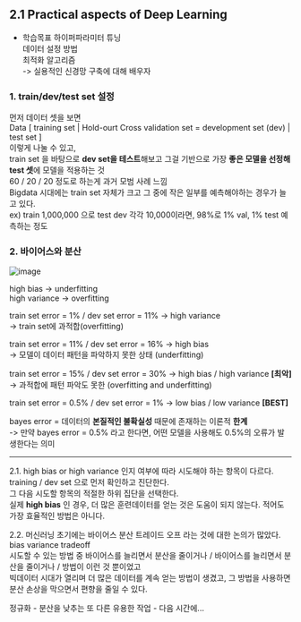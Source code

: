 ## 2.1 Practical aspects of Deep Learning

- 학습목표 
하이퍼파라미터 튜닝  
데이터 설정 방법  
최적화 알고리즘  
-> 실용적인 신경망 구축에 대해 배우자

### 1. train/dev/test set 설정

먼저 데이터 셋을 보면  
Data [ training set | Hold-ourt Cross validation set = development set (dev) | test set ]  
이렇게 나눌 수 있고,  
train set 을 바탕으로 **dev set을 테스트**해보고 그걸 기반으로 가장 **좋은 모델을 선정해 test 셋**에 모델을 적용하는 것  
60 / 20 / 20 정도로 하는게 과거 모범 사례 느낌  
Bigdata 시대에는 train set 자체가 크고 그 중에 작은 일부를 예측해야하는 경우가 늘고 있다.  
ex) train 1,000,000 으로 test dev 각각 10,000이라면, 98%로 1% val, 1% test 예측하는 정도

### 2. 바이어스와 분산

![image](https://github.com/i2mmmmm/Study/assets/106386971/b6166e77-b64e-4081-84ee-e72cf56058a4)

high bias -> underfitting  
high variance -> overfitting

train set error = 1% / dev set error = 11% -> high variance  
  -> train set에 과적합(overfitting)
  
train set error = 11% / dev set error = 16% -> high bias  
  -> 모델이 데이터 패턴을 파악하지 못한 상태 (underfitting)

train set error = 15% / dev set error = 30% -> high bias / high variance **[최악]**  
  -> 과적합에 패턴 파악도 못한 (overfitting and underfitting)

train set error = 0.5% / dev set error = 1% -> low bias / low variance  **[BEST]**  

bayes error = 데이터의 **본질적인 불확실성** 때문에 존재하는 이론적 **한계**  
  -> 만약 bayes error = 0.5% 라고 한다면, 어떤 모델을 사용해도 0.5%의 오류가 발생한다는 의미  

---

  2.1. high bias or high variance 인지 여부에 따라 시도해야 하는 항목이 다르다.  
  training / dev set 으로 먼저 확인하고 진단한다.  
  그 다음 시도할 항목의 적절한 하위 집단을 선택한다.  
  실제 **high bias** 인 경우, 더 많은 훈련데이터를 얻는 것은 도움이 되지 않는다. 적어도 가장 효율적인 방법은 아니다.
  
  2.2. 머신러닝 초기에는 바이어스 분산 트레이드 오프 라는 것에 대한 논의가 많았다. bias variance tradeoff  
  시도할 수 있는 방법 중 바이어스를 늘리면서 분산을 줄이거나 / 바이어스를 늘리면서 분산을 줄이거나 / 방법이 이런 것 뿐이었고  
  빅데이터 시대가 열리며 더 많은 데이터를 계속 얻는 방법이 생겼고, 그 방법을 사용하면 분산 손상을 막으면서 편향을 줄일 수 있다.  
  
정규화 - 분산을 낮추는 또 다른 유용한 작업 - 다음 시간에...
